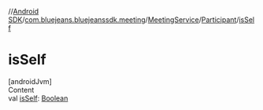 //[Android SDK](../../../../index.md)/[com.bluejeans.bluejeanssdk.meeting](../../index.md)/[MeetingService](../index.md)/[Participant](index.md)/[isSelf](is-self.md)



# isSelf  
[androidJvm]  
Content  
val [isSelf](is-self.md): [Boolean](https://kotlinlang.org/api/latest/jvm/stdlib/kotlin/-boolean/index.html)  



